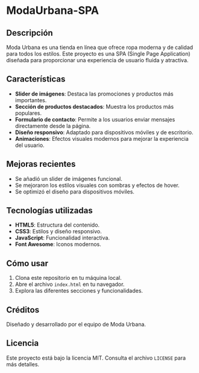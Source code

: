 # ModaUrbana-SPA

## Descripción

Moda Urbana es una tienda en línea que ofrece ropa moderna y de calidad para todos los estilos. Este proyecto es una SPA (Single Page Application) diseñada para proporcionar una experiencia de usuario fluida y atractiva.

## Características

- **Slider de imágenes**: Destaca las promociones y productos más importantes.
- **Sección de productos destacados**: Muestra los productos más populares.
- **Formulario de contacto**: Permite a los usuarios enviar mensajes directamente desde la página.
- **Diseño responsivo**: Adaptado para dispositivos móviles y de escritorio.
- **Animaciones**: Efectos visuales modernos para mejorar la experiencia del usuario.

## Mejoras recientes

- Se añadió un slider de imágenes funcional.
- Se mejoraron los estilos visuales con sombras y efectos de hover.
- Se optimizó el diseño para dispositivos móviles.

## Tecnologías utilizadas

- **HTML5**: Estructura del contenido.
- **CSS3**: Estilos y diseño responsivo.
- **JavaScript**: Funcionalidad interactiva.
- **Font Awesome**: Iconos modernos.

## Cómo usar

1. Clona este repositorio en tu máquina local.
2. Abre el archivo `index.html` en tu navegador.
3. Explora las diferentes secciones y funcionalidades.

## Créditos

Diseñado y desarrollado por el equipo de Moda Urbana.

## Licencia

Este proyecto está bajo la licencia MIT. Consulta el archivo `LICENSE` para más detalles.
